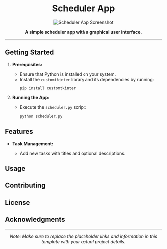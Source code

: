 <h1 align="center">Scheduler App</h1>

<p align="center">
  <img src="your_project_screenshot.png" alt="Scheduler App Screenshot">
</p>

<p align="center">
  <strong>A simple scheduler app with a graphical user interface.</strong>
</p>

<hr>

<h2>Getting Started</h2>

<ol>
  <li><strong>Prerequisites:</strong></li>
  <ul>
    <li>Ensure that Python is installed on your system.</li>
    <li>Install the <code>customtkinter</code> library and its dependencies by running:
      <pre><code>pip install customtkinter</code></pre>
    </li>
  </ul>

  <li><strong>Running the App:</strong></li>
  <ul>
    <li>Execute the <code>scheduler.py</code> script:
      <pre><code>python scheduler.py</code></pre>
    </li>
  </ul>
</ol>

<h2>Features</h2>

<ul>
  <li><strong>Task Management:</strong></li>
  <ul>
    <li>Add new tasks with titles and optional descriptions.</li>
    <!-- Add more features here -->
  </ul>

  <!-- Add more sections for other features -->

</ul>

<h2>Usage</h2>

<!-- Add usage instructions here -->

<h2>Contributing</h2>

<!-- Add contributing guidelines here -->

<h2>License</h2>

<!-- Add license information here -->

<h2>Acknowledgments</h2>

<!-- Add acknowledgments or credits here -->

<hr>

<p align="center">
  <em>Note: Make sure to replace the placeholder links and information in this template with your actual project details.</em>
</p>
